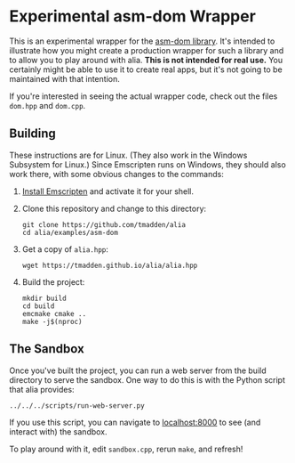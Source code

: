 Experimental asm-dom Wrapper
============================

This is an experimental wrapper for the [asm-dom
library](https://github.com/mbasso/asm-dom). It's intended to illustrate how you
might create a production wrapper for such a library and to allow you to play
around with alia. **This is not intended for real use.** You certainly might be
able to use it to create real apps, but it's not going to be maintained with
that intention.

If you're interested in seeing the actual wrapper code, check out the files
`dom.hpp` and `dom.cpp`.

Building
--------

These instructions are for Linux. (They also work in the Windows Subsystem for
Linux.) Since Emscripten runs on Windows, they should also work there, with some
obvious changes to the commands:

1. [Install Emscripten](
   https://emscripten.org/docs/getting_started/downloads.html) and activate it
   for your shell.

1. Clone this repository and change to this directory:
   ```shell
   git clone https://github.com/tmadden/alia
   cd alia/examples/asm-dom
   ```

1. Get a copy of `alia.hpp`:
   ```shell
   wget https://tmadden.github.io/alia/alia.hpp
   ```

1. Build the project:
   ```shell
   mkdir build
   cd build
   emcmake cmake ..
   make -j$(nproc)
   ```

The Sandbox
-----------

Once you've built the project, you can run a web server from the build directory
to serve the sandbox. One way to do this is with the Python script that alia
provides:

```shell
../../../scripts/run-web-server.py
```

If you use this script, you can navigate to
[localhost:8000](http://localhost:8000) to see (and interact with) the sandbox.

To play around with it, edit `sandbox.cpp`, rerun `make`, and refresh!
